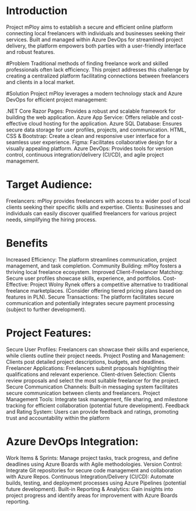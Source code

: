 # Introduction 
Project mPloy aims to establish a secure and efficient online platform connecting local freelancers with individuals and businesses seeking their services. Built and managed within Azure DevOps for streamlined project delivery, the platform empowers both parties with a user-friendly interface and robust features.

#Problem
Traditional methods of finding freelance work and skilled professionals often lack efficiency. This project addresses this challenge by creating a centralized platform facilitating connections between freelancers and clients in a local market.

#Solution
Project mPloy leverages a modern technology stack and Azure DevOps for efficient project management:

.NET Core Razor Pages: Provides a robust and scalable framework for building the web application.
Azure App Service: Offers reliable and cost-effective cloud hosting for the application.
Azure SQL Database: Ensures secure data storage for user profiles, projects, and communication.
HTML, CSS & Bootstrap: Create a clean and responsive user interface for a seamless user experience.
Figma: Facilitates collaborative design for a visually appealing platform.
Azure DevOps: Provides tools for version control, continuous integration/delivery (CI/CD), and agile project management.

# Target Audience:
Freelancers: mPloy provides freelancers with access to a wider pool of local clients seeking their specific skills and expertise.
Clients: Businesses and individuals can easily discover qualified freelancers for various project needs, simplifying the hiring process.

# Benefits
Increased Efficiency: The platform streamlines communication, project management, and task completion.
Community Building: mPloy fosters a thriving local freelance ecosystem.
Improved Client-Freelancer Matching: Secure user profiles showcase skills, experience, and portfolios.
Cost-Effective: Project Wolny Rynek offers a competitive alternative to traditional freelance marketplaces. (Consider offering tiered pricing plans based on features in PLN).
Secure Transactions: The platform facilitates secure communication and potentially integrates secure payment processing (subject to further development).

# Project Features:
Secure User Profiles: Freelancers can showcase their skills and experience, while clients outline their project needs.
Project Posting and Management: Clients post detailed project descriptions, budgets, and deadlines.
Freelancer Applications: Freelancers submit proposals highlighting their qualifications and relevant experience.
Client-driven Selection: Clients review proposals and select the most suitable freelancer for the project.
Secure Communication Channels: Built-in messaging system facilitates secure communication between clients and freelancers.
Project Management Tools: Integrate task management, file sharing, and milestone tracking for efficient collaboration (potential future development).
Feedback and Rating System: Users can provide feedback and ratings, promoting trust and accountability within the platform

# Azure DevOps Integration:

Work Items & Sprints: Manage project tasks, track progress, and define deadlines using Azure Boards with Agile methodologies.
Version Control: Integrate Git repositories for secure code management and collaboration with Azure Repos.
Continuous Integration/Delivery (CI/CD): Automate builds, testing, and deployment processes using Azure Pipelines (potential future development).
Built-in Reporting & Analytics: Gain insights into project progress and identify areas for improvement with Azure Boards reporting.
